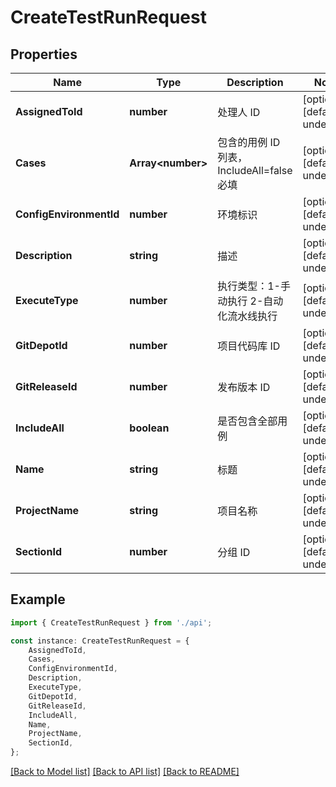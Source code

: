 # CreateTestRunRequest


## Properties

Name | Type | Description | Notes
------------ | ------------- | ------------- | -------------
**AssignedToId** | **number** | 处理人 ID | [optional] [default to undefined]
**Cases** | **Array&lt;number&gt;** | 包含的用例 ID 列表，IncludeAll&#x3D;false 必填 | [optional] [default to undefined]
**ConfigEnvironmentId** | **number** | 环境标识 | [optional] [default to undefined]
**Description** | **string** | 描述 | [optional] [default to undefined]
**ExecuteType** | **number** | 执行类型：1-手动执行 2-自动化流水线执行 | [optional] [default to undefined]
**GitDepotId** | **number** | 项目代码库 ID | [optional] [default to undefined]
**GitReleaseId** | **number** | 发布版本 ID | [optional] [default to undefined]
**IncludeAll** | **boolean** | 是否包含全部用例 | [optional] [default to undefined]
**Name** | **string** | 标题 | [optional] [default to undefined]
**ProjectName** | **string** | 项目名称 | [optional] [default to undefined]
**SectionId** | **number** | 分组 ID | [optional] [default to undefined]

## Example

```typescript
import { CreateTestRunRequest } from './api';

const instance: CreateTestRunRequest = {
    AssignedToId,
    Cases,
    ConfigEnvironmentId,
    Description,
    ExecuteType,
    GitDepotId,
    GitReleaseId,
    IncludeAll,
    Name,
    ProjectName,
    SectionId,
};
```

[[Back to Model list]](../README.md#documentation-for-models) [[Back to API list]](../README.md#documentation-for-api-endpoints) [[Back to README]](../README.md)
